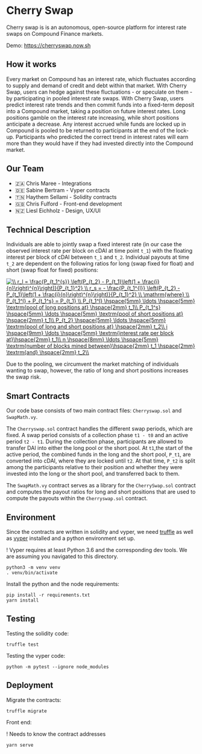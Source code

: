 # Cherry Swap

Cherry swap is is an autonomous, open-source platform for interest rate swaps on Compound Finance markets.

Demo: https://cherryswap.now.sh

## How it works

Every market on Compound has an interest rate, which fluctuates according to supply and demand of credit and debt within that market. With Cherry Swap, users can hedge against these fluctuations - or speculate on them - by participating in pooled interest rate swaps.
With Cherry Swap, users predict interest rate trends and then commit funds into a fixed-term deposit into a Compound market, taking a position on future interest rates. Long positions gamble on the interest rate increasing, while short positions anticipate a decrease.
Any interest accrued while funds are locked up in Compound is pooled to be returned to participants at the end of the lock-up. Participants who predicted the correct trend in interest rates will earn more than they would have if they had invested directly into the Compound market.

## Our Team
* 🇿🇦 Chris Maree - Integrations
* 🇩🇪 Sabine Bertram - Vyper contracts
* 🇹🇳 Haythem Sellami - Solidity contracts
* 🇬🇧 Chris Fulford - Front-end development
* 🇳🇿 Liesl Eichholz - Design, UX/UI

## Technical Description

Individuals are able to jointly swap a fixed interest rate (in our case the observed interest rate per block on cDAI at time point `t_1`) with the floating interest per block of cDAI between `t_1` and `t_2`. Individual payouts at time `t_2` are dependent on the following ratios for long (swap fixed for float) and short (swap float for fixed) positions:

<a href="https://www.codecogs.com/eqnedit.php?latex=\\&space;r_l&space;=&space;\frac{P_{t_1^{s}}&space;\left(P_{t_2}&space;-&space;P_{t_1}\left(1&space;&plus;&space;\frac{i}{n}\right)^{n}\right)}{P_{t_1}^2}&space;\\&space;r_s&space;=&space;-&space;\frac{P_{t_1^{l}}&space;\left(P_{t_2}&space;-&space;P_{t_1}\left(1&space;&plus;&space;\frac{i}{n}\right)^{n}\right)}{P_{t_1}^2}&space;\\&space;\mathrm{where}&space;\\&space;P_{t_1^l}&space;&plus;&space;P_{t_1^s}&space;=&space;P_{t_1}&space;\\&space;P_{t_1^l}&space;\hspace{5mm}&space;\ldots&space;\hspace{5mm}&space;\textrm{pool&space;of&space;long&space;positions&space;at}&space;\hspace{2mm}&space;t_1\\&space;P_{t_1^s}&space;\hspace{5mm}&space;\ldots&space;\hspace{5mm}&space;\textrm{pool&space;of&space;short&space;positions&space;at}&space;\hspace{2mm}&space;t_1\\&space;P_{t_2}&space;\hspace{5mm}&space;\ldots&space;\hspace{5mm}&space;\textrm{pool&space;of&space;long&space;and&space;short&space;positions&space;at}&space;\hspace{2mm}&space;t_2\\&space;i&space;\hspace{9mm}&space;\ldots&space;\hspace{5mm}&space;\textrm{interest&space;rate&space;per&space;block&space;at}\hspace{2mm}&space;t_1\\&space;n&space;\hspace{8mm}&space;\ldots&space;\hspace{5mm}&space;\textrm{number&space;of&space;blocks&space;mined&space;between}\hspace{2mm}&space;t_1&space;\hspace{2mm}&space;\textrm{and}&space;\hspace{2mm}&space;t_2\\" target="_blank"><img src="https://latex.codecogs.com/gif.latex?\\&space;r_l&space;=&space;\frac{P_{t_1^{s}}&space;\left(P_{t_2}&space;-&space;P_{t_1}\left(1&space;&plus;&space;\frac{i}{n}\right)^{n}\right)}{P_{t_1}^2}&space;\\&space;r_s&space;=&space;-&space;\frac{P_{t_1^{l}}&space;\left(P_{t_2}&space;-&space;P_{t_1}\left(1&space;&plus;&space;\frac{i}{n}\right)^{n}\right)}{P_{t_1}^2}&space;\\&space;\mathrm{where}&space;\\&space;P_{t_1^l}&space;&plus;&space;P_{t_1^s}&space;=&space;P_{t_1}&space;\\&space;P_{t_1^l}&space;\hspace{5mm}&space;\ldots&space;\hspace{5mm}&space;\textrm{pool&space;of&space;long&space;positions&space;at}&space;\hspace{2mm}&space;t_1\\&space;P_{t_1^s}&space;\hspace{5mm}&space;\ldots&space;\hspace{5mm}&space;\textrm{pool&space;of&space;short&space;positions&space;at}&space;\hspace{2mm}&space;t_1\\&space;P_{t_2}&space;\hspace{5mm}&space;\ldots&space;\hspace{5mm}&space;\textrm{pool&space;of&space;long&space;and&space;short&space;positions&space;at}&space;\hspace{2mm}&space;t_2\\&space;i&space;\hspace{9mm}&space;\ldots&space;\hspace{5mm}&space;\textrm{interest&space;rate&space;per&space;block&space;at}\hspace{2mm}&space;t_1\\&space;n&space;\hspace{8mm}&space;\ldots&space;\hspace{5mm}&space;\textrm{number&space;of&space;blocks&space;mined&space;between}\hspace{2mm}&space;t_1&space;\hspace{2mm}&space;\textrm{and}&space;\hspace{2mm}&space;t_2\\" title="\\ r_l = \frac{P_{t_1^{s}} \left(P_{t_2} - P_{t_1}\left(1 + \frac{i}{n}\right)^{n}\right)}{P_{t_1}^2} \\ r_s = - \frac{P_{t_1^{l}} \left(P_{t_2} - P_{t_1}\left(1 + \frac{i}{n}\right)^{n}\right)}{P_{t_1}^2} \\ \mathrm{where} \\ P_{t_1^l} + P_{t_1^s} = P_{t_1} \\ P_{t_1^l} \hspace{5mm} \ldots \hspace{5mm} \textrm{pool of long positions at} \hspace{2mm} t_1\\ P_{t_1^s} \hspace{5mm} \ldots \hspace{5mm} \textrm{pool of short positions at} \hspace{2mm} t_1\\ P_{t_2} \hspace{5mm} \ldots \hspace{5mm} \textrm{pool of long and short positions at} \hspace{2mm} t_2\\ i \hspace{9mm} \ldots \hspace{5mm} \textrm{interest rate per block at}\hspace{2mm} t_1\\ n \hspace{8mm} \ldots \hspace{5mm} \textrm{number of blocks mined between}\hspace{2mm} t_1 \hspace{2mm} \textrm{and} \hspace{2mm} t_2\\" /></a>

Due to the pooling, we circumvent the market matching of individuals wanting to swap, however, the ratio of long and short positions increases the swap risk.

## Smart Contracts
Our code base consists of two main contract files: `Cherryswap.sol` and `SwapMath.vy`.

The `Cherryswap.sol` contract handles the different swap periods, which are fixed. A swap period consists of a collection phase `t1 - t0` and an active period `t2 - t1`. During the collection phase, participants are allowed to transfer DAI into either the long pool or the short pool. At `t1`,the start of the active period, the combined funds in the long and the short pool, `P_t1`, are converted into cDAI, where they are locked until `t2`. At that time, `P_t2` is split among the participants relative to their position and whether they were invested into the long or the short pool, and transferred back to them.

The `SwapMath.vy` contract serves as a library for the `CherrySwap.sol` contract and computes the payout ratios for long and short positions that are used to compute the payouts within the `Cherryswap.sol` contract.

## Environment

Since the contracts are written in solidity and vyper, we need [truffle](https://www.trufflesuite.com/docs/truffle/getting-started/installation) as well as [vyper](https://vyper.readthedocs.io/en/v0.1.0-beta.11/installing-vyper.html) installed and a python environment set up. 

! Vyper requires at least Python 3.6 and the corresponding dev tools.
We are assuming you navigated to this directory.

```
python3 -m venv venv
. venv/bin/activate
```

Install the python and the node requirements:
```
pip install -r requirements.txt
yarn install
```

## Testing

Testing the solidity code: 
```
truffle test
```

Testing the vyper code:
```
python -m pytest --ignore node_modules
```

## Deployment

Migrate the contracts:
```
truffle migrate
```

Front end: 

! Needs to know the contract addresses
```
yarn serve
```